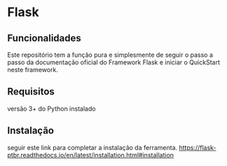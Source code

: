 Flask
=====

Funcionalidades
---------------

Este repositório tem a função pura e simplesmente de seguir o passo a passo da documentação oficial do Framework Flask e iniciar o QuickStart neste framework.


Requisitos
----------

versão 3+ do Python instalado




Instalação
----------
seguir este link para completar a instalação da ferramenta.
https://flask-ptbr.readthedocs.io/en/latest/installation.html#installation



